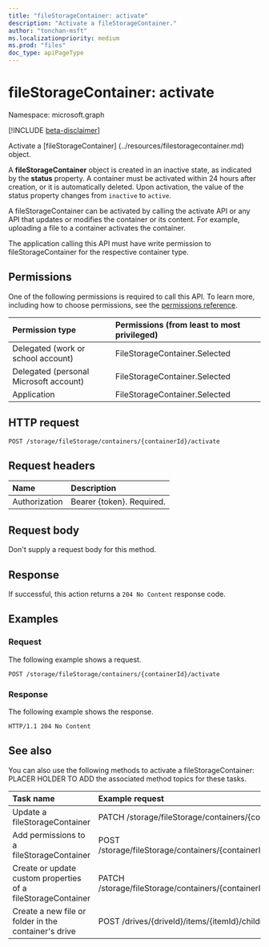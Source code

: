 ```yaml
---
title: "fileStorageContainer: activate"
description: "Activate a fileStorageContainer."
author: "tonchan-msft"
ms.localizationpriority: medium
ms.prod: "files"
doc_type: apiPageType
---
```


# fileStorageContainer: activate


Namespace: microsoft.graph

[!INCLUDE [beta-disclaimer](../../includes/beta-disclaimer.md)]

Activate a [fileStorageContainer] (../resources/filestoragecontainer.md) object.

A **fileStorageContainer** object is created in an inactive state, as indicated by the **status** property. A container must be activated within 24 hours after creation, or it is automatically deleted. Upon activation, the value of the status property changes from `inactive` to `active`.

A fileStorageContainer can be activated by calling the activate API or any API that updates or modifies the container or its content. For example, uploading a file to a container activates the container.

The application calling this API must have write permission to fileStorageContainer for the respective container type.


## Permissions

One of the following permissions is required to call this API. To learn more, including how to choose permissions, see the [permissions reference](/graph/permissions-reference).

|Permission type|Permissions (from least to most privileged)|
|:---|:---|
|Delegated (work or school account)|FileStorageContainer.Selected|
|Delegated (personal Microsoft account)|FileStorageContainer.Selected|
|Application|FileStorageContainer.Selected|

## HTTP request

<!-- {
  "blockType": "ignored"
}
-->
``` http
POST /storage/fileStorage/containers/{containerId}/activate
```

## Request headers

|Name|Description|
|:---|:---|
|Authorization|Bearer {token}. Required.|

## Request body

Don't supply a request body for this method.

## Response

If successful, this action returns a `204 No Content` response code.

## Examples

### Request

The following example shows a request.

<!-- {
  "blockType": "request",
  "name": "activate_filestoragecontainer"
}
-->
``` http
POST /storage/fileStorage/containers/{containerId}/activate
```

### Response

The following example shows the response.

<!-- {
  "blockType": "response",
  "truncated": true
}
-->
``` http
HTTP/1.1 204 No Content
```

## See also

You can also use the following methods to activate a fileStorageContainer: PLACER HOLDER TO ADD the associated method topics for these tasks.

|Task name|Example request|
|:---|:---|
|Update a fileStorageContainer|PATCH /storage/fileStorage/containers/{containerId}|
|Add permissions to a fileStorageContainer|POST /storage/fileStorage/containers/{containerId}/permissions|
|Create or update custom properties of a fileStorageContainer|PATCH /storage/fileStorage/containers/{containerId}/customProperties|
|Create a new file or folder in the container's drive|POST /drives/{driveId}/items/{itemId}/children|

